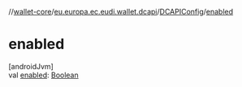 //[wallet-core](../../../index.md)/[eu.europa.ec.eudi.wallet.dcapi](../index.md)/[DCAPIConfig](index.md)/[enabled](enabled.md)

# enabled

[androidJvm]\
val [enabled](enabled.md): [Boolean](https://kotlinlang.org/api/latest/jvm/stdlib/kotlin-stdlib/kotlin/-boolean/index.html)
